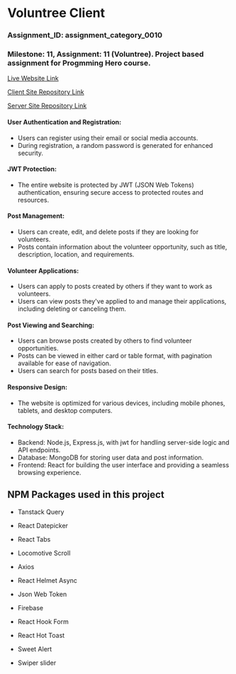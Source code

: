 # Voluntree Client

### Assignment_ID: assignment_category_0010

### Milestone: 11, Assignment: 11 (Voluntree). Project based assignment for Progmming Hero course.

[Live Website Link]()

[Client Site Repository Link](https://github.com/Porgramming-Hero-web-course/b9a11-client-side-abdul-muhaimin-toha)

[Server Site Repository Link](https://github.com/Porgramming-Hero-web-course/b9a11-server-side-abdul-muhaimin-toha)

#### User Authentication and Registration:

- Users can register using their email or social media accounts.
- During registration, a random password is generated for enhanced security.

#### JWT Protection:

- The entire website is protected by JWT (JSON Web Tokens) authentication, ensuring secure access to protected routes and resources.

#### Post Management:

- Users can create, edit, and delete posts if they are looking for volunteers.
- Posts contain information about the volunteer opportunity, such as title, description, location, and requirements.

#### Volunteer Applications:

- Users can apply to posts created by others if they want to work as volunteers.
- Users can view posts they've applied to and manage their applications, including deleting or canceling them.

#### Post Viewing and Searching:

- Users can browse posts created by others to find volunteer opportunities.
- Posts can be viewed in either card or table format, with pagination available for ease of navigation.
- Users can search for posts based on their titles.

#### Responsive Design:

- The website is optimized for various devices, including mobile phones, tablets, and desktop computers.

#### Technology Stack:

- Backend: Node.js, Express.js, with jwt for handling server-side logic and API endpoints.
- Database: MongoDB for storing user data and post information.
- Frontend: React for building the user interface and providing a seamless browsing experience.

## NPM Packages used in this project

- Tanstack Query

- React Datepicker

- React Tabs

- Locomotive Scroll

- Axios

- React Helmet Async

- Json Web Token

- Firebase

- React Hook Form

- React Hot Toast

- Sweet Alert

- Swiper slider
